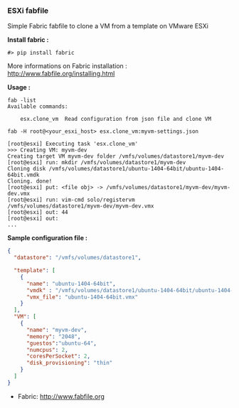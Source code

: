 ### ESXi fabfile

Simple Fabric fabfile to clone a VM from a template on VMware ESXi

**Install fabric :**
```
#> pip install fabric
```
More informations on Fabric installation : http://www.fabfile.org/installing.html

**Usage :**
```
fab -list
Available commands:

    esx.clone_vm  Read configuration from json file and clone VM
```

```
fab -H root@<your_esxi_host> esx.clone_vm:myvm-settings.json
```

```
[root@esxi] Executing task 'esx.clone_vm'
>>> Creating VM: myvm-dev
Creating target VM myvm-dev folder /vmfs/volumes/datastore1/myvm-dev
[root@esxi] run: mkdir /vmfs/volumes/datastore1/myvm-dev
Cloning disk /vmfs/volumes/datastore1/ubuntu-1404-64bit/ubuntu-1404-64bit.vmdk
Cloning. done!
[root@esxi] put: <file obj> -> /vmfs/volumes/datastore1/myvm-dev/myvm-dev.vmx
[root@esxi] run: vim-cmd solo/registervm /vmfs/volumes/datastore1/myvm-dev/myvm-dev.vmx
[root@esxi] out: 44
[root@esxi] out: 
...
```

**Sample configuration file :**
```json
{
  "datastore": "/vmfs/volumes/datastore1",

  "template": [
    {
      "name": "ubuntu-1404-64bit",
      "vmdk" : "/vmfs/volumes/datastore1/ubuntu-1404-64bit/ubuntu-1404-64bit.vmdk",
      "vmx_file": "ubuntu-1404-64bit.vmx"
    }
  ],
  "VM": [
    {
      "name": "myvm-dev",
      "memory": "2048",
      "guestos":"ubuntu-64",
      "numcpus": 2,
      "coresPerSocket": 2,
      "disk_provisioning": "thin"
    }
  ]
}

```

- Fabric: http://www.fabfile.org

